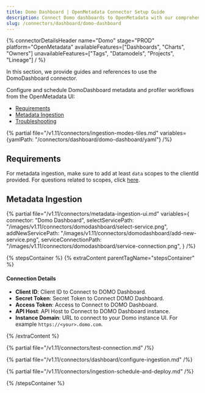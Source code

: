 ```yaml
---
title: Domo Dashboard | OpenMetadata Connector Setup Guide
description: Connect Domo dashboards to OpenMetadata with our comprehensive connector guide. Easy setup, configuration steps, and metadata extraction explained.
slug: /connectors/dashboard/domo-dashboard
---
```


{% connectorDetailsHeader
  name="Domo"
  stage="PROD"
  platform="OpenMetadata"
  availableFeatures=["Dashboards", "Charts", "Owners"]
  unavailableFeatures=["Tags", "Datamodels", "Projects", "Lineage"]
/ %}

In this section, we provide guides and references to use the DomoDashboard connector.

Configure and schedule DomoDashboard metadata and profiler workflows from the OpenMetadata UI:
- [Requirements](#requirements)
- [Metadata Ingestion](#metadata-ingestion)
- [Troubleshooting](/connectors/dashboard/domo-dashboard/troubleshooting)

{% partial file="/v1.11/connectors/ingestion-modes-tiles.md" variables={yamlPath: "/connectors/dashboard/domo-dashboard/yaml"} /%}

## Requirements

For metadata ingestion, make sure to add at least `data` scopes to the clientId provided.
For questions related to scopes, click [here](https://developer.domo.com/portal/1845fc11bbe5d-api-authentication).

## Metadata Ingestion

{% partial 
  file="/v1.11/connectors/metadata-ingestion-ui.md" 
  variables={
    connector: "Domo Dashboard", 
    selectServicePath: "/images/v1.11/connectors/domodashboard/select-service.png",
    addNewServicePath: "/images/v1.11/connectors/domodashboard/add-new-service.png",
    serviceConnectionPath: "/images/v1.11/connectors/domodashboard/service-connection.png",
} 
/%}

{% stepsContainer %}
{% extraContent parentTagName="stepsContainer" %}

#### Connection Details

- **Client ID**: Client ID to Connect to DOMO Dashboard.
- **Secret Token**: Secret Token to Connect DOMO Dashboard.
- **Access Token**: Access to Connect to DOMO Dashboard.
- **API Host**:  API Host to Connect to DOMO Dashboard instance.
- **Instance Domain**: URL to connect to your Domo instance UI. For example `https://<your>.domo.com`.

{% /extraContent %}

{% partial file="/v1.11/connectors/test-connection.md" /%}

{% partial file="/v1.11/connectors/dashboard/configure-ingestion.md" /%}

{% partial file="/v1.11/connectors/ingestion-schedule-and-deploy.md" /%}

{% /stepsContainer %}
